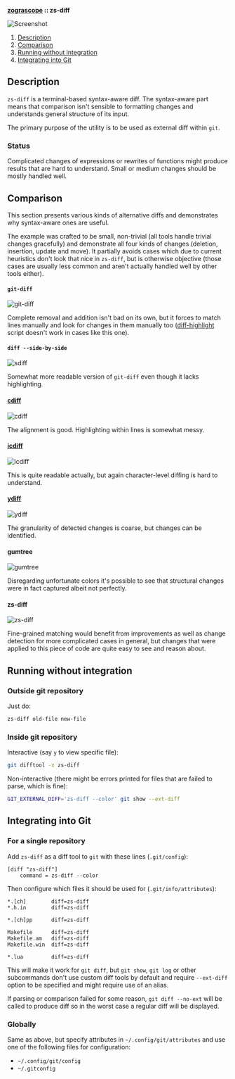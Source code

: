 **[zograscope][zograscope] :: zs-diff**

![Screenshot](../../data/examples/cxx/screenshot.png)

1. [Description](#description)
2. [Comparison](#comparison)
3. [Running without integration](#running-without-integration)
4. [Integrating into Git](#integrating-into-git)

## Description ##

`zs-diff` is a terminal-based syntax-aware diff.  The syntax-aware part means
that comparison isn't sensible to formatting changes and understands general
structure of its input.

The primary purpose of the utility is to be used as external diff within `git`.

### Status ###

Complicated changes of expressions or rewrites of functions might produce
results that are hard to understand.  Small or medium changes should be mostly
handled well.

## Comparison ##

This section presents various kinds of alternative diffs and demonstrates why
syntax-aware ones are useful.

The example was crafted to be small, non-trivial (all tools handle trivial
changes gracefully) and demonstrate all four kinds of changes (deletion,
insertion, update and move).  It partially avoids cases which due to current
heuristics don't look that nice in `zs-diff`, but is otherwise objective (those
cases are usually less common and aren't actually handled well by other tools
either).

#### `git-diff` ####

![git-diff](data/example/screenshots/git-diff.png)

Complete removal and addition isn't bad on its own, but it forces to match lines
manually and look for changes in them manually too
([diff-highlight][diff-highlight] script doesn't work in cases like this one).

#### `diff --side-by-side` ####

![sdiff](data/example/screenshots/sdiff.png)

Somewhat more readable version of `git-diff` even though it lacks highlighting.

#### [cdiff][cdiff] ####

![cdiff](data/example/screenshots/cdiff.png)

The alignment is good.  Highlighting within lines is somewhat messy.

#### [icdiff][icdiff] ####

![icdiff](data/example/screenshots/icdiff.png)

This is quite readable actually, but again character-level diffing is hard to
understand.

#### [ydiff][ydiff] ####

![ydiff](data/example/screenshots/ydiff.png)

The granularity of detected changes is coarse, but changes can be identified.

#### gumtree ####

![gumtree](data/example/screenshots/gumtree.png)

Disregarding unfortunate colors it's possible to see that structural changes
were in fact captured albeit not perfectly.

#### zs-diff ####

![zs-diff](data/example/screenshots/zs-diff.png)

Fine-grained matching would benefit from improvements as well as change
detection for more complicated cases in general, but changes that were applied
to this piece of code are quite easy to see and reason about.

## Running without integration ##

### Outside git repository ###

Just do:

```bash
zs-diff old-file new-file
```

### Inside git repository ###

Interactive (say `y` to view specific file):

```bash
git difftool -x zs-diff
```

Non-interactive (there might be errors printed for files that are failed to
parse, which is fine):

```bash
GIT_EXTERNAL_DIFF='zs-diff --color' git show --ext-diff
```

## Integrating into Git ##

### For a single repository ###

Add `zs-diff` as a diff tool to `git` with these lines (`.git/config`):

```gitconfig
[diff "zs-diff"]
    command = zs-diff --color
```

Then configure which files it should be used for (`.git/info/attributes`):

```gitattributes
*.[ch]        diff=zs-diff
*.h.in        diff=zs-diff

*.[ch]pp      diff=zs-diff

Makefile      diff=zs-diff
Makefile.am   diff=zs-diff
Makefile.win  diff=zs-diff

*.lua         diff=zs-diff
```

This will make it work for `git diff`, but `git show`, `git log` or other
subcommands don't use custom diff tools by default and require `--ext-diff`
option to be specified and might require use of an alias.

If parsing or comparison failed for some reason, `git diff --no-ext` will be
called to produce diff so in the worst case a regular diff will be displayed.

### Globally ###

Same as above, but specify attributes in `~/.config/git/attributes` and use one of the following files for configuration:

 * `~/.config/git/config`
 * `~/.gitconfig`

[zograscope]: ../../README.md

[diff-highlight]: https://github.com/git/git/tree/master/contrib/diff-highlight
[cdiff]: https://github.com/ymattw/cdiff
[icdiff]: https://www.jefftk.com/icdiff
[ydiff]: https://github.com/yinwang1/ydiff
